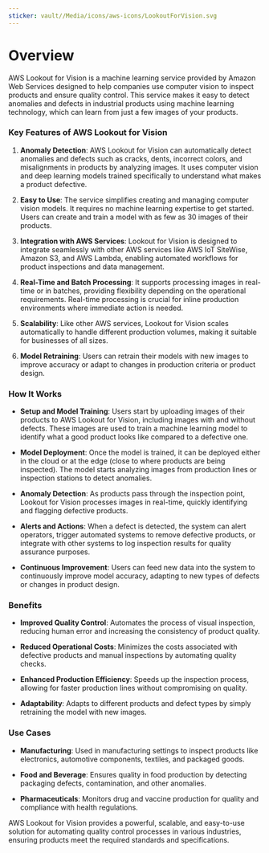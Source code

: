 ```yaml
---
sticker: vault//Media/icons/aws-icons/LookoutForVision.svg
---
```

# Overview

AWS Lookout for Vision is a machine learning service provided by Amazon Web Services designed to help companies use computer vision to inspect products and ensure quality control. This service makes it easy to detect anomalies and defects in industrial products using machine learning technology, which can learn from just a few images of your products.

### Key Features of AWS Lookout for Vision

1. **Anomaly Detection**: AWS Lookout for Vision can automatically detect anomalies and defects such as cracks, dents, incorrect colors, and misalignments in products by analyzing images. It uses computer vision and deep learning models trained specifically to understand what makes a product defective.
    
2. **Easy to Use**: The service simplifies creating and managing computer vision models. It requires no machine learning expertise to get started. Users can create and train a model with as few as 30 images of their products.
    
3. **Integration with AWS Services**: Lookout for Vision is designed to integrate seamlessly with other AWS services like AWS IoT SiteWise, Amazon S3, and AWS Lambda, enabling automated workflows for product inspections and data management.
    
4. **Real-Time and Batch Processing**: It supports processing images in real-time or in batches, providing flexibility depending on the operational requirements. Real-time processing is crucial for inline production environments where immediate action is needed.
    
5. **Scalability**: Like other AWS services, Lookout for Vision scales automatically to handle different production volumes, making it suitable for businesses of all sizes.
    
6. **Model Retraining**: Users can retrain their models with new images to improve accuracy or adapt to changes in production criteria or product design.
    

### How It Works

- **Setup and Model Training**: Users start by uploading images of their products to AWS Lookout for Vision, including images with and without defects. These images are used to train a machine learning model to identify what a good product looks like compared to a defective one.
    
- **Model Deployment**: Once the model is trained, it can be deployed either in the cloud or at the edge (close to where products are being inspected). The model starts analyzing images from production lines or inspection stations to detect anomalies.
    
- **Anomaly Detection**: As products pass through the inspection point, Lookout for Vision processes images in real-time, quickly identifying and flagging defective products.
    
- **Alerts and Actions**: When a defect is detected, the system can alert operators, trigger automated systems to remove defective products, or integrate with other systems to log inspection results for quality assurance purposes.
    
- **Continuous Improvement**: Users can feed new data into the system to continuously improve model accuracy, adapting to new types of defects or changes in product design.
    

### Benefits

- **Improved Quality Control**: Automates the process of visual inspection, reducing human error and increasing the consistency of product quality.
    
- **Reduced Operational Costs**: Minimizes the costs associated with defective products and manual inspections by automating quality checks.
    
- **Enhanced Production Efficiency**: Speeds up the inspection process, allowing for faster production lines without compromising on quality.
    
- **Adaptability**: Adapts to different products and defect types by simply retraining the model with new images.
    

### Use Cases

- **Manufacturing**: Used in manufacturing settings to inspect products like electronics, automotive components, textiles, and packaged goods.
    
- **Food and Beverage**: Ensures quality in food production by detecting packaging defects, contamination, and other anomalies.
    
- **Pharmaceuticals**: Monitors drug and vaccine production for quality and compliance with health regulations.
    

AWS Lookout for Vision provides a powerful, scalable, and easy-to-use solution for automating quality control processes in various industries, ensuring products meet the required standards and specifications.